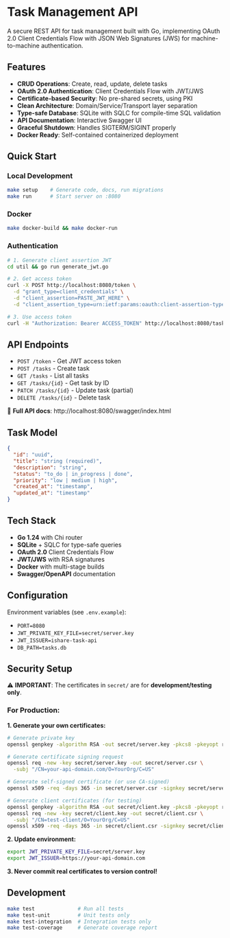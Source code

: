 # Task Management API

A secure REST API for task management built with Go, implementing OAuth 2.0 Client Credentials Flow with JSON Web Signatures (JWS) for machine-to-machine authentication.

## Features

- **CRUD Operations**: Create, read, update, delete tasks
- **OAuth 2.0 Authentication**: Client Credentials Flow with JWT/JWS
- **Certificate-based Security**: No pre-shared secrets, using PKI
- **Clean Architecture**: Domain/Service/Transport layer separation
- **Type-safe Database**: SQLite with SQLC for compile-time SQL validation
- **API Documentation**: Interactive Swagger UI
- **Graceful Shutdown**: Handles SIGTERM/SIGINT properly
- **Docker Ready**: Self-contained containerized deployment

## Quick Start

### Local Development
```bash
make setup    # Generate code, docs, run migrations
make run      # Start server on :8080
```

### Docker
```bash
make docker-build && make docker-run
```

### Authentication
```bash
# 1. Generate client assertion JWT
cd util && go run generate_jwt.go

# 2. Get access token
curl -X POST http://localhost:8080/token \
  -d "grant_type=client_credentials" \
  -d "client_assertion=PASTE_JWT_HERE" \
  -d "client_assertion_type=urn:ietf:params:oauth:client-assertion-type:jwt-bearer"

# 3. Use access token
curl -H "Authorization: Bearer ACCESS_TOKEN" http://localhost:8080/tasks
```

## API Endpoints

- `POST /token` - Get JWT access token
- `POST /tasks` - Create task
- `GET /tasks` - List all tasks
- `GET /tasks/{id}` - Get task by ID
- `PATCH /tasks/{id}` - Update task (partial)
- `DELETE /tasks/{id}` - Delete task

📖 **Full API docs**: http://localhost:8080/swagger/index.html

## Task Model

```json
{
  "id": "uuid",
  "title": "string (required)",
  "description": "string",
  "status": "to_do | in_progress | done",
  "priority": "low | medium | high",
  "created_at": "timestamp",
  "updated_at": "timestamp"
}
```

## Tech Stack

- **Go 1.24** with Chi router
- **SQLite** + SQLC for type-safe queries
- **OAuth 2.0** Client Credentials Flow
- **JWT/JWS** with RSA signatures
- **Docker** with multi-stage builds
- **Swagger/OpenAPI** documentation

## Configuration

Environment variables (see `.env.example`):
- `PORT=8080`
- `JWT_PRIVATE_KEY_FILE=secret/server.key`
- `JWT_ISSUER=ishare-task-api`
- `DB_PATH=tasks.db`

## Security Setup

⚠️ **IMPORTANT**: The certificates in `secret/` are for **development/testing only**.

### For Production:

**1. Generate your own certificates:**
```bash
# Generate private key
openssl genpkey -algorithm RSA -out secret/server.key -pkcs8 -pkeyopt rsa_keygen_bits:2048

# Generate certificate signing request
openssl req -new -key secret/server.key -out secret/server.csr \
  -subj "/CN=your-api-domain.com/O=YourOrg/C=US"

# Generate self-signed certificate (or use CA-signed)
openssl x509 -req -days 365 -in secret/server.csr -signkey secret/server.key -out secret/server.crt

# Generate client certificates (for testing)
openssl genpkey -algorithm RSA -out secret/client.key -pkcs8 -pkeyopt rsa_keygen_bits:2048
openssl req -new -key secret/client.key -out secret/client.csr \
  -subj "/CN=test-client/O=YourOrg/C=US"
openssl x509 -req -days 365 -in secret/client.csr -signkey secret/client.key -out secret/client.crt
```

**2. Update environment:**
```bash
export JWT_PRIVATE_KEY_FILE=secret/server.key
export JWT_ISSUER=https://your-api-domain.com
```

**3. Never commit real certificates to version control!**

## Development

```bash
make test              # Run all tests
make test-unit         # Unit tests only
make test-integration  # Integration tests only
make test-coverage     # Generate coverage report
```